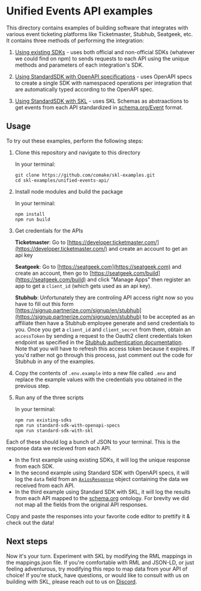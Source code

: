# Unified Events API examples

This directory contains examples of building software that integrates with various event ticketing platforms like Ticketmaster, Stubhub, Seatgeek, etc. It contains three methods of performing the integration:

1. [Using existing SDKs](https://github.com/comake/skl-examples/blob/main/unified-events-api/src/UsingExistingSdks.ts) - uses both official and non-official SDKs (whatever we could find on npm) to sends requests to each API using the unique methods and parameters of each integration's SDK.

2. [Using StandardSDK with OpenAPI specifications](https://github.com/comake/skl-examples/blob/main/unified-events-api/src/UsingStandardSdkWithOpenApiSpecs.ts) - uses OpenAPI specs to create a single SDK with namespaced operations per integration that are automatically typed according to the OpenAPI spec.

3. [Using StandardSDK with SKL](https://github.com/comake/skl-examples/blob/main/unified-events-api/src/UsingStandardSdkWithSkl.ts) - uses SKL Schemas as abstraactions to get events from each API standardized in [schema.org/Event](https://schema.org/Event) format.

## Usage

To try out these examples, perform the following steps:

1. Clone this repository and navigate to this directory

    In your terminal: 

    ```shell
    git clone https://github.com/comake/skl-examples.git
    cd skl-examples/unified-events-api/
    ```

2. Install node modules and build the package

    In your terminal: 

    ```shell
    npm install
    npm run build
    ```

3. Get credentials for the APIs

    **Ticketmaster**: Go to [https://developer.ticketmaster.com/](https://developer.ticketmaster.com/) and create an account to get an api key

    **Seatgeek**: Go to [https://seatgeek.com](https://seatgeek.com) and create an account, then go to [https://seatgeek.com/build](https://seatgeek.com/build) and click "Manage Apps" then register an app to get a `client_id` (which gets used as an api key).

    **Stubhub**: Unfortunately they are controling API access right now so you have to fill out this form [https://signup.partnerize.com/signup/en/stubhub](https://signup.partnerize.com/signup/en/stubhub) to be accepted as an affiliate then have a Stubhub employee generate and send credentials to you. Once you get a `client_id` and `client_secret` from them, obtain an `accessToken` by sending a request to the Oauth2 client credentials token endpoint as specified in the [Stubhub authentication documentation](https://developer.stubhub.com/docs/authentication/application-only-authentication-flow#2-obtain-an-access-token). Note that you will have to refresh this access token because it expires. If you'd rather not go through this process, just comment out the code for Stubhub in any of the examples.

4. Copy the contents of `.env.example` into a new file called `.env` and replace the example values with the credentials you obtained in the previous step.

5. Run any of the three scripts

    In your terminal: 
    
    ```shell
    npm run existing-sdks
    npm run standard-sdk-with-openapi-specs
    npm run standard-sdk-with-skl
    ```

Each of these should log a bunch of JSON to your terminal. This is the response data we recieved from each API.

- In the first example using existing SDKs, it will log the unique response from each SDK.
- In the second example using Standard SDK with OpenAPI specs, it will log the `data` field from an [`AxiosResponse`](https://github.com/axios/axios#response-schema) object containing the data we received from each API.
- In the third example using Standard SDK with SKL, it will log the results from each API mapped to the [schema.org](https://schema.org) ontology. For brevity we did not map all the fields from the original API responses. 

Copy and paste the responses into your favorite code editor to prettify it & check out the data! 

## Next steps

Now it's your turn. Experiment with SKL by modifying the RML mappings in the mappings.json file. If you're comfortable with RML and JSON-LD, or just feeling adventurous, try modifying this repo to map data from your API of choice! If you're stuck, have questions, or would like to consult with us on building with SKL, please reach out to us on [Discord](https://discord.gg/stvfSB8kpG?ref=https://github.com/comake/skl-examples).